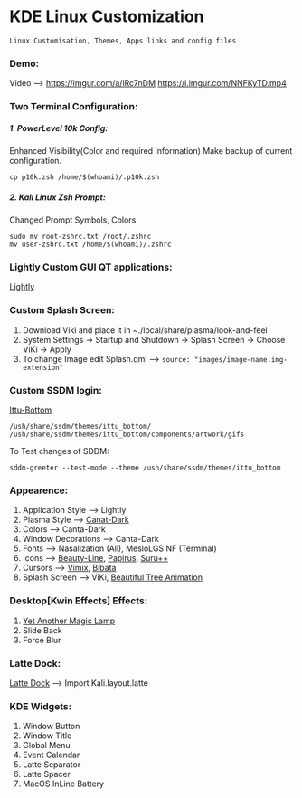 # KDE Linux Customization
    Linux Customisation, Themes, Apps links and config files

### Demo:
   Video --> https://imgur.com/a/lRc7nDM
             https://i.imgur.com/NNFKyTD.mp4
             
### Two Terminal Configuration:

##### 1. PowerLevel 10k Config:
  Enhanced Visibility(Color and required Information)
  Make backup of current configuration.
  
  ```
  cp p10k.zsh /home/$(whoami)/.p10k.zsh
  ```

##### 2. Kali Linux Zsh Prompt:
  Changed Prompt Symbols, Colors

 ```
 sudo mv root-zshrc.txt /root/.zshrc
 mv user-zshrc.txt /home/$(whoami)/.zshrc
 ```

### Lightly Custom GUI QT applications:
  [Lightly](https://github.com/Luwx/Lightly)

### Custom Splash Screen:
  1. Download Viki and place it in ~./local/share/plasma/look-and-feel 
  2. System Settings -> Startup and Shutdown -> Splash Screen -> Choose ViKi -> Apply
  3. To change Image edit Splash.qml --> ```source: "images/image-name.img-extension"```

### Custom SSDM login:
  [Ittu-Bottom](https://store.kde.org/p/1303587)
  ```
  /ush/share/ssdm/themes/ittu_bottom/
  /ush/share/ssdm/themes/ittu_bottom/components/artwork/gifs
  ```
  To Test changes of SDDM:
  ```
  sddm-greeter --test-mode --theme /ush/share/ssdm/themes/ittu_bottom
  ```
  
### Appearence: 
  1. Application Style --> Lightly
  2.  Plasma Style --> [Canat-Dark](https://store.kde.org/p/1656563)
  3.  Colors --> Canta-Dark
  4.  Window Decorations --> Canta-Dark
  5.  Fonts --> Nasalization (All), MesloLGS NF (Terminal)
  6.  Icons --> [Beauty-Line](https://store.kde.org/p/1425426), [Papirus](https://store.kde.org/p/1166289/), [Suru++](https://store.kde.org/p/1238162)
  7.  Cursors --> [Vimix](https://store.kde.org/p/1358330/), [Bibata](https://store.kde.org/p/1197198) 
  8.  Splash Screen --> ViKi, [Beautiful Tree Animation](https://store.kde.org/p/1433200)

### Desktop[Kwin Effects] Effects:
  1. [Yet Another Magic Lamp](https://github.com/zzag/kwin-effects-yet-another-magic-lamp)
  2. Slide Back
  3. Force Blur

### Latte Dock:
  [Latte Dock](https://github.com/KDE/latte-dock) --> Import Kali.layout.latte 
  
 ### KDE Widgets:
  1. Window Button
  2. Window Title
  3. Global Menu
  4. Event Calendar
  5. Latte Separator
  6. Latte Spacer
  7. MacOS InLine Battery
